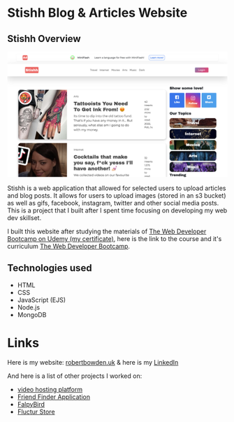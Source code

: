 # Stishh Blog & Articles Website

## Stishh Overview

![alt text](/assets/Stishh-Media.png)

Stishh is a web application that allowed for selected users to upload articles and blog posts. It allows for users to upload images (stored in an s3 bucket) as well as gifs, facebook, instagram, twitter and other social media posts. This is a project that I built after I spent time focusing on developing my web dev skillset.

I built this website after studying the materials of [The Web Developer Bootcamp on Udemy (my certificate)](https://udemy-certificate.s3.amazonaws.com/pdf/UC-c5fe8605-7137-4f37-8475-06c87260f98f.pdf), here is the link to the course and it's curriculum [The Web Developer Bootcamp](https://www.udemy.com/course/the-web-developer-bootcamp/).

## Technologies used

- HTML
- CSS
- JavaScript (EJS)
- Node.js
- MongoDB

# Links

Here is my website: [robertbowden.uk](https://robertbowden.uk/) & here is my [LinkedIn](https://www.linkedin.com/in/r-bowden/)

And here is a list of other projects I worked on:
- [video hosting platform](#)
- [Friend Finder Application](https://github.com/Code-By-Rob/Friend-Finder-App)
- [FalpyBird](https://github.com/Code-By-Rob/flappy-bird-clone)
- [Fluctur Store](https://github.com/Code-By-Rob/fluctur-store)
